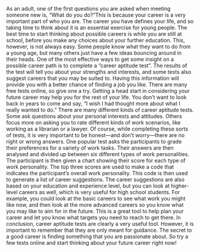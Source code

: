 As an adult, one of the first questions you are asked when meeting someone new is, “What do you do?”This is because your career is a very important part of who you are. The career you have defines your life, and so taking time to think about it is an essential exercise for young people.
The best time to start thinking about possible careers is while you are still at school, before you make any choices about your further education. This, however, is not always easy. Some people know what they want to do from a young age, but many others just have a few ideas bouncing around in their heads.
One of the most effective ways to get some insight on a possible career path is to complete a “career aptitude test”. The results of the test will tell you about your strengths and interests, and some tests also suggest careers that you may be suited to. Having this information will provide you with a better chance of finding a job you like. There are many free tests online, so give one a try. Getting a head start in considering your future career may help you for the rest of your life. You don’t want to look back in years to come and say, “I wish I had thought more about what I really wanted to do.”
There are many different kinds of career aptitude tests. Some ask questions about your personal interests and attitudes. Others focus more on asking you to rate different kinds of work scenarios, like working as a librarian or a lawyer. Of course, while completing these sorts of tests, it is very important to be honest—and don’t worry—there are no right or wrong answers.
One popular test asks the participants to grade their preferences for a variety of work tasks. Their answers are then analysed and divided up between six different types of work personalities. The participant is then given a chart showing their score for each type of work personality. The top three scores are used to make a code that indicates the participant’s overall work personality. This code is then used to generate a list of career suggestions.
The career suggestions are also based on your education and experience level, but you can look at higher-level careers as well, which is very useful for high school students. For example, you could look at the basic careers to see what work you might like now, and then look at the more advanced careers so you know what you may like to aim for in the future. This is a great tool to help plan your career and let you know what targets you need to reach to get there.
In conclusion, career aptitude tests are clearly a very useful tool. However, it is important to remember that they are only meant for guidance. The secret to a good career is finding something that you are passionate about. So try a few tests online and start thinking about your future career right now!